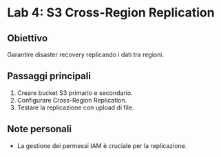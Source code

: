 # Lab 4: S3 Cross-Region Replication

## Obiettivo
Garantire disaster recovery replicando i dati tra regioni.

## Passaggi principali
1. Creare bucket S3 primario e secondario.
2. Configurare Cross-Region Replication.
3. Testare la replicazione con upload di file.



## Note personali
- La gestione dei permessi IAM è cruciale per la replicazione.
